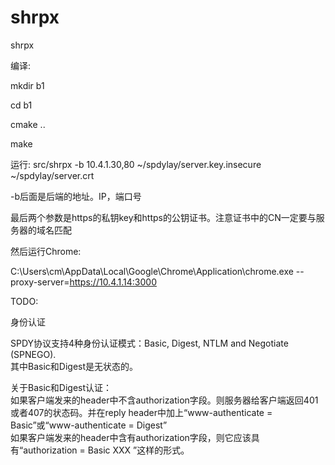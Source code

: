 shrpx
=====

shrpx


编译:

mkdir b1

cd b1

cmake ..

make

运行:
src/shrpx -b 10.4.1.30,80 ~/spdylay/server.key.insecure ~/spdylay/server.crt 

-b后面是后端的地址。IP，端口号

最后两个参数是https的私钥key和https的公钥证书。注意证书中的CN一定要与服务器的域名匹配


然后运行Chrome:

C:\Users\cm\AppData\Local\Google\Chrome\Application\chrome.exe --proxy-server=https://10.4.1.14:3000


TODO: 
<p>身份认证</p>
SPDY协议支持4种身份认证模式：Basic, Digest, NTLM and Negotiate (SPNEGO).<br/>
其中Basic和Digest是无状态的。

<p>
关于Basic和Digest认证：<br />
如果客户端发来的header中不含authorization字段。则服务器给客户端返回401或者407的状态码。并在reply header中加上“www-authenticate = Basic”或“www-authenticate = Digest”<br />
如果客户端发来的header中含有authorization字段，则它应该具有“authorization = Basic XXX ”这样的形式。<br />
</p>
